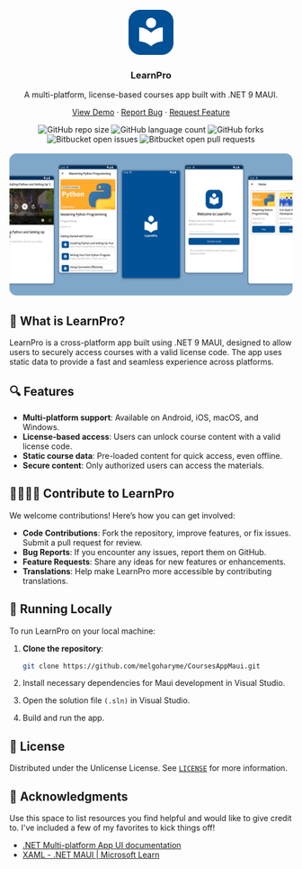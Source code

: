 <!-- PROJECT LOGO -->
<br />
<div align="center">
  <a href="https://github.com/melgoharyme/CoursesAppMaui">
    <img src="/Resources/Images/logo.svg" alt="Logo" width="80" height="80">
  </a>
  <h3 align="center">LearnPro</h3>
  <p align="center">
    A multi-platform, license-based courses app built with .NET 9 MAUI.
  </p>
  <p align="center">
    <a href="https://github.com/melgoharyme/CoursesAppMaui">View Demo</a> · 
    <a href="https://github.com/melgoharyme/CoursesAppMaui/issues/new?template=bug-report-🐞.md">Report Bug</a> · 
    <a href="https://github.com/melgoharyme/CoursesAppMaui/issues/new?template=feature-request-🚀.md">Request Feature</a>
  </p>
  <div align="center">
  <img src="https://img.shields.io/github/repo-size/melgoharyme/CoursesAppMaui?style=for-the-badge" alt="GitHub repo size">
  <img src="https://img.shields.io/github/languages/count/melgoharyme/CoursesAppMaui?style=for-the-badge" alt="GitHub language count">
  <img src="https://img.shields.io/github/forks/melgoharyme/CoursesAppMaui?style=for-the-badge" alt="GitHub forks">
  <img src="https://img.shields.io/bitbucket/issues/melgoharyme/CoursesAppMaui?style=for-the-badge" alt="Bitbucket open issues">
  <img src="https://img.shields.io/bitbucket/pr-raw/melgoharyme/CoursesAppMaui?style=for-the-badge" alt="Bitbucket open pull requests">
</div>
</div>

<br/>

<div align="center">
    <a href="https://github.com/melgoharyme/CoursesAppMaui">
    <img src="/Resources/Images/screenshot.png" alt="Logo">
  </a>
</div>

<!-- ABOUT THE PROJECT -->
## 🤔 What is LearnPro?

LearnPro is a cross-platform app built using .NET 9 MAUI, designed to allow users to securely access courses with a valid license code. The app uses static data to provide a fast and seamless experience across platforms.


## 🔍 Features

- **Multi-platform support**: Available on Android, iOS, macOS, and Windows.
- **License-based access**: Users can unlock course content with a valid license code.
- **Static course data**: Pre-loaded content for quick access, even offline.
- **Secure content**: Only authorized users can access the materials.

## 👨‍👩‍👧‍👦 Contribute to LearnPro

We welcome contributions! Here’s how you can get involved:

- **Code Contributions**: Fork the repository, improve features, or fix issues. Submit a pull request for review.
- **Bug Reports**: If you encounter any issues, report them on GitHub.
- **Feature Requests**: Share any ideas for new features or enhancements.
- **Translations**: Help make LearnPro more accessible by contributing translations.


## 🚀 Running Locally

To run LearnPro on your local machine:

1. **Clone the repository**:
   ```bash
   git clone https://github.com/melgoharyme/CoursesAppMaui.git

2. Install necessary dependencies for Maui development in Visual Studio.

3. Open the solution file `(.sln)` in Visual Studio.

4. Build and run the app.


<!-- LICENSE -->
## 📝 License

Distributed under the Unlicense License. See [`LICENSE`](https://github.com/melgoharyme/CoursesAppMaui/tree/master/LICENSE) for more information.


<!-- ACKNOWLEDGMENTS -->
## 🙏 Acknowledgments

Use this space to list resources you find helpful and would like to give credit to. I've included a few of my favorites to kick things off!

* [.NET Multi-platform App UI documentation](https://learn.microsoft.com/en-us/dotnet/maui/?view=net-maui-9.0)
* [XAML - .NET MAUI | Microsoft Learn](https://learn.microsoft.com/en-us/dotnet/maui/xaml/?view=net-maui-9.0)
